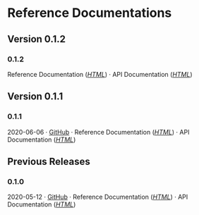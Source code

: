 # Reference Documentations

## Version 0.1.2

### 0.1.2 <Badge text="Latest Snapshot" type="warn" vertical="top"/> 
Reference Documentation (_[HTML](https://chhorz.github.io/oas-generator/docs/0.1.2-SNAPSHOT/oas-generator.html)_) · API Documentation (_[HTML](https://chhorz.github.io/oas-generator/docs/0.1.2-SNAPSHOT/apidocs/)_)

## Version 0.1.1

### 0.1.1 <Badge text="Latest Release" vertical="top"/> 
2020-06-06 · [GitHub](https://github.com/chhorz/oas-generator/releases/tag/v0.1.1) · Reference Documentation (_[HTML](https://chhorz.github.io/oas-generator/docs/0.1.1/oas-generator.html)_) · API Documentation (_[HTML](https://chhorz.github.io/oas-generator/docs/0.1.1/apidocs/)_)

## Previous Releases

### 0.1.0 
2020-05-12 · [GitHub](https://github.com/chhorz/oas-generator/releases/tag/v0.1.0) · Reference Documentation (_[HTML](https://chhorz.github.io/oas-generator/docs/0.1.0/oas-generator.html)_) · API Documentation (_[HTML](https://chhorz.github.io/oas-generator/docs/0.1.0/apidocs/)_)
